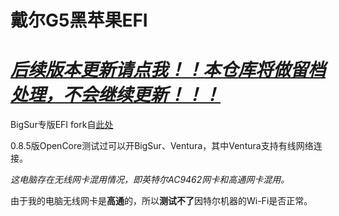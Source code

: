# 戴尔G5黑苹果EFI

# *[后续版本更新请点我！！本仓库将做留档处理，不会继续更新！！！](https://github.com/CoolestEnoch/Dell-G5-5500-opencore/releases)*

BigSur专版EFI fork自[此处](https://github.com/Xoloth/Dell-G3-3500-Opencore-Hackintosh)

0.8.5版OpenCore测试过可以开BigSur、Ventura，其中Ventura支持有线网络连接。

*这电脑存在无线网卡混用情况，即英特尔AC9462网卡和高通网卡混用。*

由于我的电脑无线网卡是**高通**的，所以**测试不了**因特尔机器的Wi-Fi是否正常。
